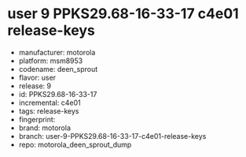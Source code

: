 # user 9 PPKS29.68-16-33-17 c4e01 release-keys
- manufacturer: motorola
- platform: msm8953
- codename: deen_sprout
- flavor: user
- release: 9
- id: PPKS29.68-16-33-17
- incremental: c4e01
- tags: release-keys
- fingerprint: 
- brand: motorola
- branch: user-9-PPKS29.68-16-33-17-c4e01-release-keys
- repo: motorola_deen_sprout_dump
